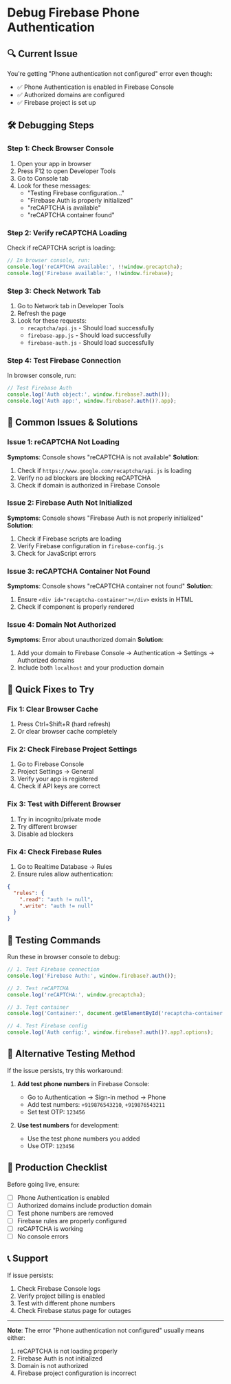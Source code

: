 # Debug Firebase Phone Authentication

## 🔍 Current Issue
You're getting "Phone authentication not configured" error even though:
- ✅ Phone Authentication is enabled in Firebase Console
- ✅ Authorized domains are configured
- ✅ Firebase project is set up

## 🛠️ Debugging Steps

### Step 1: Check Browser Console
1. Open your app in browser
2. Press F12 to open Developer Tools
3. Go to Console tab
4. Look for these messages:
   - "Testing Firebase configuration..."
   - "Firebase Auth is properly initialized"
   - "reCAPTCHA is available"
   - "reCAPTCHA container found"

### Step 2: Verify reCAPTCHA Loading
Check if reCAPTCHA script is loading:
```javascript
// In browser console, run:
console.log('reCAPTCHA available:', !!window.grecaptcha);
console.log('Firebase available:', !!window.firebase);
```

### Step 3: Check Network Tab
1. Go to Network tab in Developer Tools
2. Refresh the page
3. Look for these requests:
   - `recaptcha/api.js` - Should load successfully
   - `firebase-app.js` - Should load successfully
   - `firebase-auth.js` - Should load successfully

### Step 4: Test Firebase Connection
In browser console, run:
```javascript
// Test Firebase Auth
console.log('Auth object:', window.firebase?.auth());
console.log('Auth app:', window.firebase?.auth()?.app);
```

## 🚨 Common Issues & Solutions

### Issue 1: reCAPTCHA Not Loading
**Symptoms**: Console shows "reCAPTCHA is not available"
**Solution**: 
1. Check if `https://www.google.com/recaptcha/api.js` is loading
2. Verify no ad blockers are blocking reCAPTCHA
3. Check if domain is authorized in Firebase Console

### Issue 2: Firebase Auth Not Initialized
**Symptoms**: Console shows "Firebase Auth is not properly initialized"
**Solution**:
1. Check if Firebase scripts are loading
2. Verify Firebase configuration in `firebase-config.js`
3. Check for JavaScript errors

### Issue 3: reCAPTCHA Container Not Found
**Symptoms**: Console shows "reCAPTCHA container not found"
**Solution**:
1. Ensure `<div id="recaptcha-container"></div>` exists in HTML
2. Check if component is properly rendered

### Issue 4: Domain Not Authorized
**Symptoms**: Error about unauthorized domain
**Solution**:
1. Add your domain to Firebase Console → Authentication → Settings → Authorized domains
2. Include both `localhost` and your production domain

## 🔧 Quick Fixes to Try

### Fix 1: Clear Browser Cache
1. Press Ctrl+Shift+R (hard refresh)
2. Or clear browser cache completely

### Fix 2: Check Firebase Project Settings
1. Go to Firebase Console
2. Project Settings → General
3. Verify your app is registered
4. Check if API keys are correct

### Fix 3: Test with Different Browser
1. Try in incognito/private mode
2. Try different browser
3. Disable ad blockers

### Fix 4: Check Firebase Rules
1. Go to Realtime Database → Rules
2. Ensure rules allow authentication:
```json
{
  "rules": {
    ".read": "auth != null",
    ".write": "auth != null"
  }
}
```

## 🧪 Testing Commands

Run these in browser console to debug:

```javascript
// 1. Test Firebase connection
console.log('Firebase Auth:', window.firebase?.auth());

// 2. Test reCAPTCHA
console.log('reCAPTCHA:', window.grecaptcha);

// 3. Test container
console.log('Container:', document.getElementById('recaptcha-container'));

// 4. Test Firebase config
console.log('Auth config:', window.firebase?.auth()?.app?.options);
```

## 📱 Alternative Testing Method

If the issue persists, try this workaround:

1. **Add test phone numbers** in Firebase Console:
   - Go to Authentication → Sign-in method → Phone
   - Add test numbers: `+919876543210`, `+919876543211`
   - Set test OTP: `123456`

2. **Use test numbers** for development:
   - Use the test phone numbers you added
   - Use OTP: `123456`

## 🚀 Production Checklist

Before going live, ensure:
- [ ] Phone Authentication is enabled
- [ ] Authorized domains include production domain
- [ ] Test phone numbers are removed
- [ ] Firebase rules are properly configured
- [ ] reCAPTCHA is working
- [ ] No console errors

## 📞 Support

If issue persists:
1. Check Firebase Console logs
2. Verify project billing is enabled
3. Test with different phone numbers
4. Check Firebase status page for outages

---

**Note**: The error "Phone authentication not configured" usually means either:
1. reCAPTCHA is not loading properly
2. Firebase Auth is not initialized
3. Domain is not authorized
4. Firebase project configuration is incorrect




